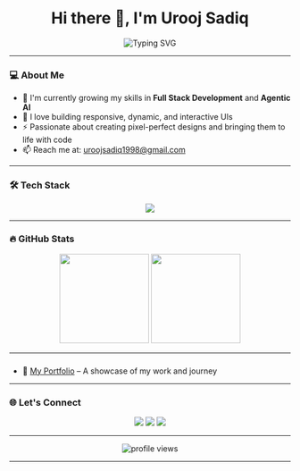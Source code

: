 <h1 align="center">Hi there 👋, I'm Urooj Sadiq</h1>

<p align="center">
  <img src="https://readme-typing-svg.herokuapp.com?font=Fira+Code&weight=500&size=22&pause=1000&color=9F61D1&center=true&vCenter=true&width=440&lines=Frontend+Developer;React+%7C+Next.js+%7C+TailwindCSS;Always+Learning+%F0%9F%93%9A+Building+Cool+Stuff+%F0%9F%92%BB" alt="Typing SVG" />
</p>

---

### 💻 About Me

- 🌱 I'm currently growing my skills in **Full Stack Development** and **Agentic AI**
- 🔭 I love building responsive, dynamic, and interactive UIs
- ⚡ Passionate about creating pixel-perfect designs and bringing them to life with code
- 📫 Reach me at: [uroojsadiq1998@gmail.com](mailto:uroojsadiq1998@gmail.com)

---

### 🛠️ Tech Stack

<p align="center">
  <img src="https://skillicons.dev/icons?i=html,css,js,ts,react,nextjs,tailwind,bootstrap,figma,github,vscode" />
</p>

---

### 🔥 GitHub Stats

<p align="center">
  <img src="https://github-readme-stats.vercel.app/api?username=uroojsadiq22&show_icons=true&theme=radical" height="160" />
  <img src="https://github-readme-stats.vercel.app/api/top-langs/?username=uroojsadiq22&layout=compact&theme=radical" height="160"/>
</p>

---

### 

- 🎯 [My Portfolio](https://personal-portfolio-kqge.vercel.app/) – A showcase of my work and journey

---

### 🌐 Let's Connect

<p align="center">
  <a href="https://www.linkedin.com/in/urooj-sadiq-a91031212/"><img src="https://img.shields.io/badge/LinkedIn-blue?logo=linkedin&style=for-the-badge" /></a>
  <a href="mailto:uroojsadiq1998@gmail.com"><img src="https://img.shields.io/badge/Email-D14836?logo=gmail&style=for-the-badge&logoColor=white" /></a>
  <a href="https://github.com/UroojSadiq22"><img src="https://img.shields.io/badge/GitHub-black?logo=github&style=for-the-badge" /></a>
</p>

---

<p align="center">
  <img src="https://komarev.com/ghpvc/?username=uroojsadiq&label=Profile+Views&color=9F61D1&style=flat-square" alt="profile views" />
</p>

---
